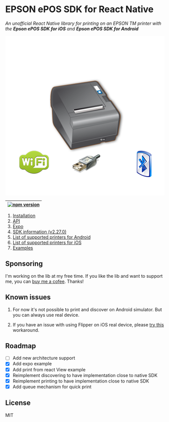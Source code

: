 # EPSON ePOS SDK for React Native

_An unofficial React Native library for printing on an EPSON TM printer with the <strong>Epson ePOS SDK for iOS</strong> and <strong>Epson ePOS SDK for Android</strong>_


<p align="center">
  <img src="./assets/printer.png"
     alt="Printer"
/>
</p>

|  [![npm version](https://badge.fury.io/js/react-native-esc-pos-printer.svg)](https://badge.fury.io/js/react-native-esc-pos-printer)  |
|---|

1. [Installation](./docs/INSTALLATION.md)
3. [API](./docs/API.md)
4. [Expo](./docs/EXPO.md)
5. [SDK information (v2.27.0)](./docs/SDK.md)
6. [List of supported printers for Android](./docs/and2270.pdf)
7. [List of supported printers for iOS](./docs/and2270.pdf)
8. [Examples](./docs/QUICK_START.md)

## Sponsoring
I'm working on the lib at my free time. If you like the lib and want to support me, you can [buy me a cofee](https://buymeacoffee.com/tr3v3r
). Thanks!


## Known issues

1. For now it's not possible to print and discover on Android simulator. But you can always use real device.

2. If you have an issue with using Flipper on iOS real device, please [try this](./docs/flipperWorkaround.md) workaround.

## Roadmap
- [ ] Add new architecture support
- [x] Add expo example
- [x] Add print from react View example
- [x] Reimplement discovering to have implementation close to native SDK
- [x] Reimplement printing to have implementation close to native SDK
- [x] Add queue mechanism for quick print

## License

MIT
